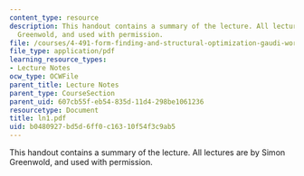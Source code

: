 ```yaml
---
content_type: resource
description: This handout contains a summary of the lecture. All lectures are by Simon
  Greenwold, and used with permission.
file: /courses/4-491-form-finding-and-structural-optimization-gaudi-workshop-fall-2004/b0480927bd5d6ff0c16310f54f3c9ab5_ln1.pdf
file_type: application/pdf
learning_resource_types:
- Lecture Notes
ocw_type: OCWFile
parent_title: Lecture Notes
parent_type: CourseSection
parent_uid: 607cb55f-eb54-835d-11d4-298be1061236
resourcetype: Document
title: ln1.pdf
uid: b0480927-bd5d-6ff0-c163-10f54f3c9ab5
---
```

This handout contains a summary of the lecture. All lectures are by Simon Greenwold, and used with permission.

